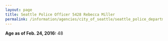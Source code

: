 ```yaml
---
layout: page
title: Seattle Police Officer 5428 Rebecca Miller
permalink: /information/agencies/city_of_seattle/seattle_police_department/copbook/5428/
---
```


**Age as of Feb. 24, 2016:** 48
